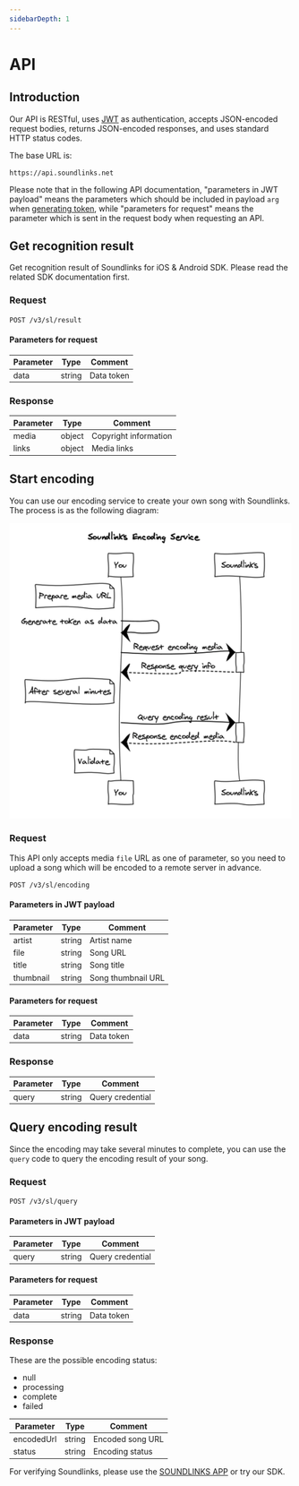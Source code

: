 ```yaml
---
sidebarDepth: 1
---
```


# API

## Introduction

Our API is RESTful, uses [JWT](https://jwt.io/) as authentication, accepts JSON-encoded request bodies, returns JSON-encoded responses, and uses standard HTTP  status codes.

The base URL is:

```
https://api.soundlinks.net
```

Please note that in the following API documentation, "parameters in JWT payload" means the parameters which should be included in payload `arg` when [generating token](/token/), while "parameters for request" means the parameter which is sent in the request body when requesting an API.

## Get recognition result

Get recognition result of Soundlinks for iOS & Android SDK. Please read the related SDK documentation first.

### Request

```
POST /v3/sl/result
```

#### Parameters for request

| Parameter | Type | Comment |
| ----- | ---- | ---- |
| data | string | Data token |

### Response

| Parameter | Type | Comment |
| ----- | ---- | ---- |
| media | object | Copyright information |
| links | object | Media links |

## Start encoding

You can use our encoding service to create your own song with Soundlinks. The process is as the following diagram:

![Soundlinks Encoding Service Diagram](./sequence.png)

### Request

This API only accepts media `file` URL as one of parameter, so you need to upload a song which will be encoded to a remote server in advance.

```
POST /v3/sl/encoding
```

#### Parameters in JWT payload

| Parameter | Type | Comment |
| ----- | ---- | ---- |
| artist | string | Artist name |
| file | string | Song URL |
| title | string | Song title |
| thumbnail | string | Song thumbnail URL |

#### Parameters for request

| Parameter | Type | Comment |
| ----- | ---- | ---- |
| data | string | Data token |

### Response

| Parameter | Type | Comment |
| ----- | ---- | ---- |
| query | string | Query credential |

## Query encoding result


Since the encoding may take several minutes to complete, you can use the `query` code to query the encoding result of your song.

### Request

```
POST /v3/sl/query
```

#### Parameters in JWT payload

| Parameter | Type | Comment |
| ----- | ---- | ---- |
| query | string | Query credential |

#### Parameters for request

| Parameter | Type | Comment |
| ----- | ---- | ---- |
| data | string | Data token |

### Response

These are the possible encoding status:

- null
- processing
- complete
- failed

| Parameter | Type | Comment |
| ----- | ---- | ---- |
| encodedUrl | string | Encoded song URL |
| status | string | Encoding status |

For verifying Soundlinks, please use the [SOUNDLINKS APP](https://soundlinks.net/apps) or try our SDK.
